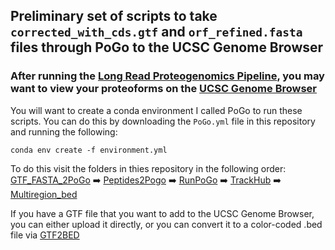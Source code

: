 ## Preliminary set of scripts to take `corrected_with_cds.gtf` and `orf_refined.fasta` files through PoGo to the UCSC Genome Browser
### After running the [Long Read Proteogenomics Pipeline](https://github.com/sheynkman-lab/Long-Read-Proteogenomics), you may want to view your proteoforms on the [UCSC Genome Browser](https://genome.ucsc.edu/)

You will want to create a conda environment I called PoGo to run these scripts. You can do this by downloading the `PoGo.yml` file in this repository and running the following:
```
conda env create -f environment.yml
```

To do this visit the folders in thies repository in the following order: <br />
[GTF_FASTA_2PoGo](https://github.com/efwatts/PoGo2GenomeBrowser/tree/main/GTF_FASTA_2PoGo) ➡️ [Peptides2Pogo](https://github.com/efwatts/PoGo2GenomeBrowser/tree/main/Peptides2PoGo) ➡️ [RunPoGo](https://github.com/efwatts/PoGo2GenomeBrowser/tree/main/RunPoGo) ➡️ [TrackHub](https://github.com/efwatts/PoGo2GenomeBrowser/tree/main/TrackHub) ➡️ [Multiregion_bed](https://github.com/efwatts/PoGo2GenomeBrowser/tree/main/Multiregion_bed)

If you have a GTF file that you want to add to the UCSC Genome Browser, you can either upload it directly, or you can convert it to a color-coded .bed file via [GTF2BED](https://github.com/efwatts/PoGo2GenomeBrowser/tree/main/GTF2BED)
